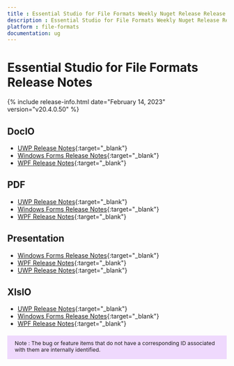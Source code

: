 ```yaml
---
title : Essential Studio for File Formats Weekly Nuget Release Release Notes  
description : Essential Studio for File Formats Weekly Nuget Release Release Notes  
platform : file-formats
documentation: ug
---
```


# Essential Studio for File Formats  Release Notes  

{% include release-info.html date="February 14, 2023" version="v20.4.0.50" %} 

## DocIO

* [UWP Release Notes](/uwp/release-notes/v20.4.0.50#docio){:target="_blank"}
* [Windows Forms Release Notes](/windowsforms/release-notes/v20.4.0.50#docio){:target="_blank"}
* [WPF Release Notes](/wpf/release-notes/v20.4.0.50#docio){:target="_blank"}


## PDF

* [UWP Release Notes](/uwp/release-notes/v20.4.0.50#pdf){:target="_blank"}
* [Windows Forms Release Notes](/windowsforms/release-notes/v20.4.0.50#pdf){:target="_blank"}
* [WPF Release Notes](/wpf/release-notes/v20.4.0.50#pdf){:target="_blank"}


## Presentation

* [Windows Forms Release Notes](/windowsforms/release-notes/v20.4.0.50#presentation){:target="_blank"}
* [WPF Release Notes](/wpf/release-notes/v20.4.0.50#presentation){:target="_blank"}
* [UWP Release Notes](/uwp/release-notes/v20.4.0.50#presentation){:target="_blank"}


## XlsIO

* [UWP Release Notes](/uwp/release-notes/v20.4.0.50#xlsio){:target="_blank"}
* [Windows Forms Release Notes](/windowsforms/release-notes/v20.4.0.50#xlsio){:target="_blank"}
* [WPF Release Notes](/wpf/release-notes/v20.4.0.50#xlsio){:target="_blank"}



<style>
#note {
    font-size: .88em!important;
margin-top: 1.5em;     margin-bottom: 1.5em;
    background-color: #efd9fd;
    padding: 10px 17px 14px;
}
</style>
<div id="note">
Note : The bug or feature items that do not have a corresponding ID associated with them are internally identified.
</div>